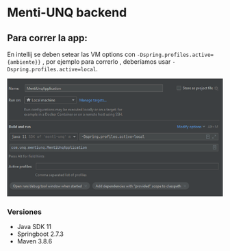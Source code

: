 # Menti-UNQ backend

## Para correr la app: 

En intellij se deben setear las VM options con `-Dspring.profiles.active={ambiente}}` , por ejemplo para correrlo , deberíamos usar `-Dspring.profiles.active=local`.

![img.png](img.png)

### Versiones
- Java SDK 11
- Springboot 2.7.3
- Maven 3.8.6